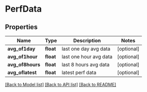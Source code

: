 # PerfData

## Properties
Name | Type | Description | Notes
------------ | ------------- | ------------- | -------------
**avg_of1day** | **float** | last one day avg data | [optional] 
**avg_of1hour** | **float** | last one hour avg data | [optional] 
**avg_of8hours** | **float** | last 8 hours avg data | [optional] 
**avg_oflatest** | **float** | latest perf data | [optional] 

[[Back to Model list]](../README.md#documentation-for-models) [[Back to API list]](../README.md#documentation-for-api-endpoints) [[Back to README]](../README.md)


